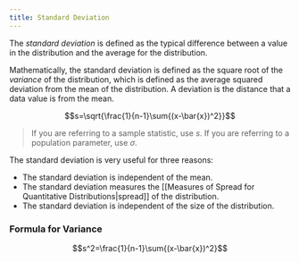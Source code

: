 ```yaml
---
title: Standard Deviation
---
```

The *standard deviation* is defined as the typical difference between a value in the distribution and the average for the distribution.

Mathematically, the standard deviation is defined as the square root of the *variance* of the distribution, which is defined as the average squared deviation from the mean of the distribution. A deviation is the distance that a data value is from the mean.

$$s=\sqrt{\frac{1}{n-1}\sum{(x-\bar{x})^2}}$$

> If you are referring to a sample statistic, use $s$. If you are referring to a population parameter, use $\sigma$.

The standard deviation is very useful for three reasons:
- The standard deviation is independent of the mean.
- The standard deviation measures the [[Measures of Spread for Quantitative Distributions|spread]] of the distribution.
- The standard deviation is independent of the size of the distribution.

### Formula for Variance
$$s^2=\frac{1}{n-1}\sum{(x-\bar{x})^2}$$